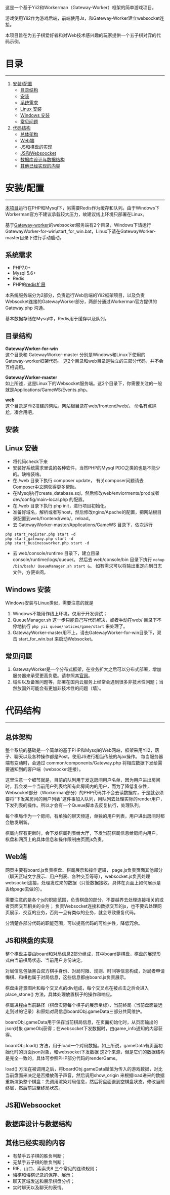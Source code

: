 这是一个基于Yii2和Workerman（Gateway-Worker）框架的简单游戏项目。

游戏使用Yii2作为游戏后端，前端使用Js，和Gateway-Worker建立websocket连接。

本项目旨在为五子棋爱好者和对Web技术感兴趣的玩家提供一个五子棋对弈的代码示例。

# 目录
-----

1. [安装/配置](#安装/配置)
   * [目录结构](#目录结构)
   * [安装](#安装)
   * [系统需求](#系统需求)
   * [Linux 安装](#Linux-安装)
   * [Windows 安装](#Windows-安装)
   * [常见问题](#常见问题)
1. [代码结构](#代码结构)
   * [总体架构](#总体架构)
   * [Web端](#Web端)
   * [JS和棋盘的实现](#JS和棋盘的实现)
   * [JS和Websoocket](#JS和Websoocket)
   * [数据库设计与数据结构](#数据库设计与数据结构)
   * [其他已经实现的内容](#其他已经实现的内容)

# 安装/配置
-----

[本项目](https://github.com/xsir317/renju)运行在PHP和Mysql下，另需要Redis作为缓存和队列。由于Windows下Workerman官方不建议承载较大压力，故建议线上环境只部署在Linux。

基于[Gateway-worker](http://www.workerman.net/gatewaydoc/)的websocket服务端有2个目录，Windows下请运行GatewayWorker-for-win\start_for_win.bat，Linux下请在GatewayWorker-master目录下进行手动启动。

## 系统需求
  * PHP7.0+
  * Mysql 5.6+
  * Redis
  * PHP的[redis扩展](https://github.com/phpredis/phpredis)

本系统服务端分为2部分，负责运行Web后端的Yii2框架项目，以及负责Websocket连接的GatewayWorker部分，两部分通过Workerman官方提供的Gateway.php 沟通。

基本数据存储在Mysql中，Redis用于缓存以及队列。

## 目录结构
**GatewayWorker-for-win**  
    这个目录和 GatewayWorker-master 分别是Windows和Linux下使用的Gateway-worker框架代码。 这2个目录和web目录是独立的三部分代码，并不会互相调用。
      
**GatewayWorker-master**   
    如上所述，这是Linux下的Websocket服务端。这2个目录下，你需要关注的一般就是Applications/GameWS/Events.php。
      
**web**  
    这个目录是Yii2搭建的网站。网站根目录在web/frontend/web/。 命名有点尴尬，凑合用吧。


## 安装

## Linux 安装
   * 将代码check下来
   * 安装好系统需求里说的各种软件，当然PHP的Mysql PDO之类的也是不能少的。缺啥装啥。
   * 在./web 目录下执行 composer update， 有关composer问题请去[Composer中文网](http://www.phpcomposer.com/)获得更多帮助。
   * 在Mysql执行create_database.sql，然后修改web/enviorments/prod或者dev/config/main-local.php 的配置。
   * 在./web 目录下执行 php init，进行项目初始化。
   * 准备好域名，解析或者写host，然后修改nginx/Apache的配置，把网站根目录配置到web/frontend/web/，reload。
   * 去 GatewayWorker-master/Applications/GameWS 目录下，依次运行

    php start_register.php start -d
    php start_gateway.php start -d
    php start_businessworker.php start -d
   * 去 web/console/runtime 目录下，建立目录 console/runtime/logs/queue/。 然后去 web/console/bin 目录下执行 `nohup /bin/bash/ QueueManager.sh start &`。 如有需求可以将输出重定向到日志文件，方便查阅。


## Windows 安装

Windows安装与Linux类似，需要注意的就是
   1. Windows不能用作线上环境，仅用于开发调试；
   1. QueueManager.sh 这一步只能自己写代码解决，或者手动在web/ 目录下不停地执行  `php yii queue/notices/game/start` 来处理了。
   1. GatewayWorker-master用不上，请去GatewayWorker-for-win目录下，双击 start_for_win.bat 来启动Websocket。

## 常见问题
   1. GatewayWorker是一个分布式框架，在业务扩大之后可以分布式部署，增加服务器来承受更高负载。请参照其[官网](http://doc2.workerman.net/326145)。 
   1. 域名以及备案问题等，部署在国内云服务上经常会遇到很多非技术性问题；当然放国外可能会有更加非技术性的问题（墙）。


# 代码结构
-----

## 总体架构
整个系统的基础是一个简单的基于PHP和Mysql的Web网站，框架采用Yii2，落子、聊天以及各种操作都是Post，使用JS进行相当传统的Ajax操作。 每当服务器端有变动时，会通过 common/components/Gateway.php 将相应数据下发给需要通知到的客户端（websocket连接）。

这里注意一个细节就是，目前的队列用于发送房间用户名单，因为用户进出房间时，我会发一个当前用户列表给所有此房间内的用户，而为了降低复杂性，Websocket部分（Workerman部分）的PHP代码并不会去读数据库，于是就必须要将“下发某房间的用户列表”这件事加入队列，用队列去处理实际的render用户，下发列表的操作。所以才会有一个Queue脚本去反复执行，处理队列。

每个棋局作为一个房间，有单独的聊天频道，单独的用户列表，用户进出房间时都会触发刷新。

棋局内容有更新时，会下发棋局列表给大厅，下发当前棋局信息给房间内用户。 棋盘和网页上的具体信息和操作限制由页面js负责。


## Web端
网页主要有board.js负责棋盘、棋局展示和操作逻辑， page.js负责页面其他部分（聊天区域文字展示、用户列表、各种交互等等），websocket.js负责处理websocket连接，处理发过来的数据（只管数据接收，具体在页面上如何展示是丢给page去做的）。

需要注意的是各个js的职能范围，负责棋盘的部分，不要越界去处理连接相关的或者页面交互相关的业务； 负责Websocket连接和数据交互的js，也不要去处理网页展示、交互的业务，否则一旦有类似的业务，就会导致重复代码。

分清楚各部分代码的职能范围，可以提高代码的可维护性，降低冗余。

## JS和棋盘的实现
整个棋盘主要由board和对局信息2部分组成，其中board是棋盘，棋盘的展现形式由当前棋局状态、当前用户身份决定。

对局信息包括黑白双方棋手身份、对局时限、规则、时间等信息构成，对局者申请悔棋、和棋也属于对局信息，这些信息都由board.js负责展示。

棋盘由背景图片和每个交叉点的div组成，每个交叉点在被点击之后会进入place_stone() 方法，具体处理放置棋子的操作和响应。

棋局进程由当前路径（棋盘实际每个棋子的展示坐标）、当前终局（当前盘面最远走到过的记录）和原始对局信息boardObj.gameData三部分共同维护。

boardObj.gameData用于保存当前棋局信息，在页面初始化时，从页面输出的json对象 gameObj获得；在websocket下发数据时，由game_info通知的内容获得。

boardObj.load() 方法，用于load一个对局数据。如上所说，gameData有页面初始化时的页面json对象，和websocket下发数据 这2个来源，但是它们的数据结构是完全一致的，具体可参照PHP部分代码的renderGame。 

load() 方法在被调用之后，将boardObj.gameData赋值为传入的游戏数据，对比当前盘面来决定是否播放落子声音，然后调用show_origin 来根据load进来的数据重新渲染整个棋盘：先调用渲染对局信息，然后将盘面退到空棋盘状态，修改当前终局，然后前进至终局状态。

## JS和Websoocket

## 数据库设计与数据结构

## 其他已经实现的内容
  * 有禁手五子棋的胜负判断；
  * 无禁手五子棋的胜负判断；
  * RIF、山口、索索夫8 三个常见的连珠规则；
  * 悔棋和悔棋记录的保存、展示；
  * 聊天区域发送和展示棋盘分析；
  * 实时聊天以及聊天的表情。

